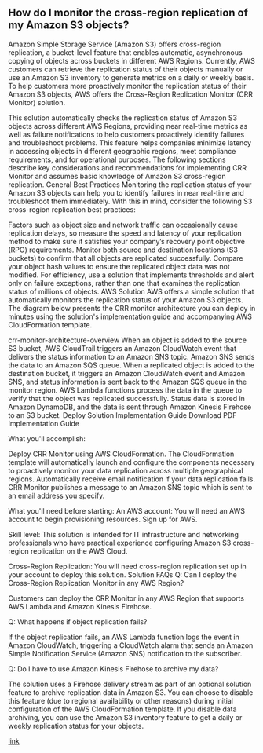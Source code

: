 ## How do I monitor the cross-region replication of my Amazon S3 objects?
Amazon Simple Storage Service (Amazon S3) offers cross-region replication, a bucket-level feature that enables automatic, asynchronous copying of objects across buckets in different AWS Regions. Currently, AWS customers can retrieve the replication status of their objects manually or use an Amazon S3 inventory to generate metrics on a daily or weekly basis. To help customers more proactively monitor the replication status of their Amazon S3 objects, AWS offers the Cross-Region Replication Monitor (CRR Monitor) solution.

This solution automatically checks the replication status of Amazon S3 objects across different AWS Regions, providing near real-time metrics as well as failure notifications to help customers proactively identify failures and troubleshoot problems. This feature helps companies minimize latency in accessing objects in different geographic regions, meet compliance requirements, and for operational purposes.
The following sections describe key considerations and recommendations for implementing CRR Monitor and assumes basic knowledge of Amazon S3 cross-region replication.
General Best Practices
Monitoring the replication status of your Amazon S3 objects can help you to identify failures in near real-time and troubleshoot them immediately. With this in mind, consider the following S3 cross-region replication best practices:

Factors such as object size and network traffic can occasionally cause replication delays, so measure the speed and latency of your replication method to make sure it satisfies your company’s recovery point objective (RPO) requirements.
Monitor both source and destination locations (S3 buckets) to confirm that all objects are replicated successfully.
Compare your object hash values to ensure the replicated object data was not modified.
For efficiency, use a solution that implements thresholds and alert only on failure exceptions, rather than one that examines the replication status of millions of objects.
AWS Solution
AWS offers a simple solution that automatically monitors the replication status of your Amazon S3 objects. The diagram below presents the CRR monitor architecture you can deploy in minutes using the solution's implementation guide and accompanying AWS CloudFormation template.

 crr-monitor-architecture-overview
When an object is added to the source S3 bucket, AWS CloudTrail triggers an Amazon CloudWatch event that delivers the status information to an Amazon SNS topic.
Amazon SNS sends the data to an Amazon SQS queue.
When a replicated object is added to the destination bucket, it triggers an Amazon CloudWatch event and Amazon SNS, and status information is sent back to the Amazon SQS queue in the monitor region.
AWS Lambda functions process the data in the queue to verify that the object was replicated successfully. 
Status data is stored in Amazon DynamoDB, and the data is sent through Amazon Kinesis Firehose to an S3 bucket.
Deploy Solution
Implementation Guide
Download PDF Implementation Guide

What you'll accomplish:

Deploy CRR Monitor  using AWS CloudFormation. The CloudFormation template will automatically launch and configure the components necessary to proactively monitor your data replication across multiple geographical regions.
Automatically receive email notification if your data replication fails. CRR Monitor publishes a message to an Amazon SNS topic which is sent to an email address you specify.

What you'll need before starting:
An AWS account: You will need an AWS account to begin provisioning resources. Sign up for AWS.

Skill level: This solution is intended for IT infrastructure and networking professionals who have practical experience configuring Amazon S3 cross-region replication on the AWS Cloud.

Cross-Region Replication: You will need cross-region replication set up in your account to deploy this solution.
Solution FAQs
Q: Can I deploy the Cross-Region Replication Monitor in any AWS Region?

Customers can deploy the CRR Monitor in any AWS Region that supports AWS Lambda and Amazon Kinesis Firehose.

Q: What happens if object replication fails?

If the object replication fails, an AWS Lambda function logs the event in Amazon CloudWatch, triggering a CloudWatch alarm that sends an Amazon Simple Notification Service (Amazon SNS) notification to the subscriber.

Q: Do I have to use Amazon Kinesis Firehose to archive my data?  

The solution uses a Firehose delivery stream as part of an optional solution feature to archive replication data in Amazon S3. You can choose to disable this feature (due to regional availability or other reasons) during initial configuration of the AWS CloudFormation template. If you disable data archiving, you can use the Amazon S3 inventory feature to get a daily or weekly replication status for your objects.  

[link](https://d1.awsstatic-china.com/aws-answers/answers-images/crr-monitor-architecture-overview.ffc9cffc90e08ffcb502c3b4890b161da7dabbd6.png)